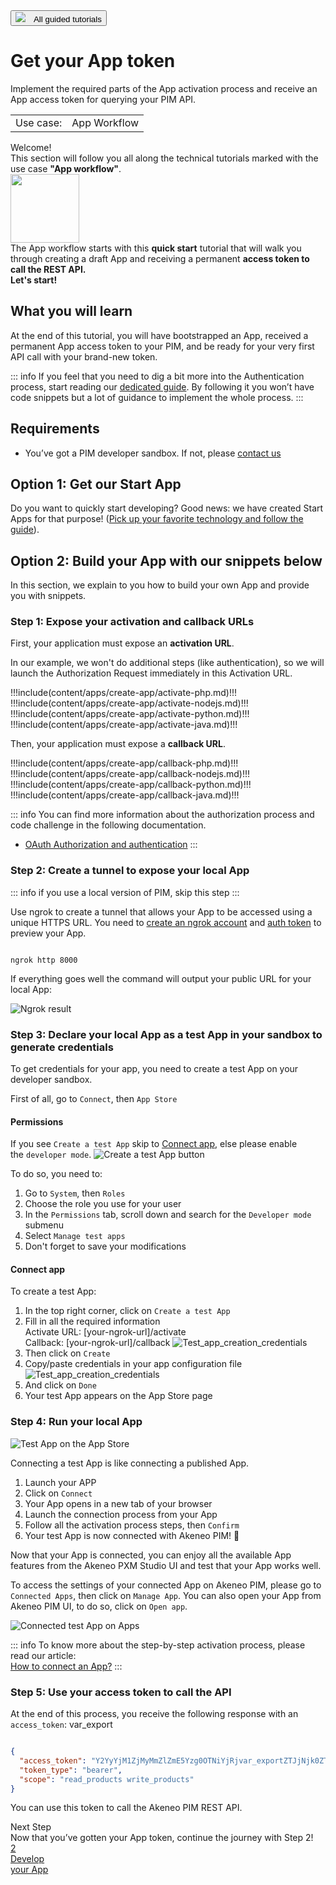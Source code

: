 <a href="/tutorials/homepage.html" class="back-button">
   <button>
      <img src="/img/icons/icon--arrow-back.svg" style="margin-right: 10px;">
      All guided tutorials
   </button>
</a>

# Get your App token

Implement the required parts of the App activation process and receive an App access token for querying your PIM API.

<table class="tag-container-xs">
    <tr>
        <td>Use case:</td>
        <td>
            <div class="tag-not-selectable">
                <div class="tag-color tag-color-light-blue"></div>
                <div class="tag-label">App Workflow</div>
            </div>
        </td>
    </tr>
</table>

<div class="block-welcome">
    <div class="block-welcome-title">Welcome!</div>
    <div class="block-welcome-row">
        <div class="block-welcome-text">
            This section will follow you all along the technical tutorials
            marked with the use case <b>"App workflow"</b>.
        </div>
        <img src="../../img/illustrations/illus--Attributegroup.svg" width="110px" class="hidden-xs">
    </div>
    <div class="block-welcome-text">
         The App workflow starts with this <b>quick start</b> tutorial that will walk you
         through creating a draft App and receiving a permanent <b>access token to call the REST API.</b>
    </div>
    <div class="block-welcome-text">
        <b>Let's start!</b>
    </div>
</div>

## What you will learn
At the end of this tutorial, you will have bootstrapped an App, received a permanent App access token to your PIM,
and be ready for your very first API call with your brand-new token.

::: info
If you feel that you need to dig a bit more into the Authentication process, start reading our
[dedicated guide](/apps/authentication-and-authorization.html#oauth-20). By following it you won’t have
code snippets but a lot of guidance to implement the whole process.
:::

## Requirements

- You’ve got a PIM developer sandbox. If not, please [contact us](https://www.akeneo.com/contact/)

## Option 1: Get our Start App

Do you want to quickly start developing? Good news: we have created Start Apps for that purpose!
([Pick up your favorite technology and follow the guide](https://github.com/akeneo/sample-apps)).

## Option 2: Build your App with our snippets below

In this section, we explain to you how to build your own App and provide you with snippets.

### Step 1: Expose your activation and callback URLs

First, your application must expose an **activation URL**.

In our example, we won't do additional steps (like authentication), so we will launch the Authorization Request immediately in this Activation URL.

!!!include(content/apps/create-app/activate-php.md)!!!
!!!include(content/apps/create-app/activate-nodejs.md)!!!
!!!include(content/apps/create-app/activate-python.md)!!!
!!!include(content/apps/create-app/activate-java.md)!!!

Then, your application must expose a **callback URL**.

!!!include(content/apps/create-app/callback-php.md)!!!
!!!include(content/apps/create-app/callback-nodejs.md)!!!
!!!include(content/apps/create-app/callback-python.md)!!!
!!!include(content/apps/create-app/callback-java.md)!!!


::: info
You can find more information about the authorization process and code challenge in the following documentation. 
- [OAuth Authorization and authentication](/apps/authentication-and-authorization.html#)
:::

### Step 2: Create a tunnel to expose your local App

::: info
if you use a local version of PIM, skip this step
:::

Use ngrok to create a tunnel that allows your App to be accessed using a unique HTTPS URL.
You need to [create an ngrok account](https://ngrok.com/) and [auth token](https://dashboard.ngrok.com/auth/your-authtoken) to preview your App.

```shell

ngrok http 8000
```

If everything goes well the command will output your public URL for your local App:

![Ngrok result](../../img/apps/app-ngrok-result.png)

### Step 3: Declare your local App as a test App in your sandbox to generate credentials

To get credentials for your app, you need to create a test App on your developer sandbox.

First of all, go to `Connect`, then `App Store`

#### Permissions

If you see `Create a test App` skip to [Connect app](#connect-app), else please enable the `developer mode`.
![Create a test App button](../../img/apps/create-a-test-app-button.png)

To do so, you need to:
1. Go to `System`, then `Roles`
2. Choose the role you use for your user
3. In the `Permissions` tab, scroll down and search for the `Developer mode` submenu
4. Select `Manage test apps`
5. Don't forget to save your modifications

#### Connect app

To create a test App:
1. In the top right corner, click on `Create a test App`
2. Fill in all the required information<br />
   Activate URL: [your-ngrok-url]/activate<br />
   Callback: [your-ngrok-url]/callback
      ![Test_app_creation_credentials](../../img/apps/test-app-creation-info.png)
3. Then click on `Create`
4. Copy/paste credentials in your app configuration file
   ![Test_app_creation_credentials](../../img/apps/test-app-creation-credentials.png)
5. And click on `Done`
6. Your test App appears on the App Store page


### Step 4: Run your local App

![Test App on the App Store](../../img/apps/marketplace-with-test-app.png)

Connecting a test App is like connecting a published App. 

1. Launch your APP
2. Click on `Connect`
3. Your App opens in a new tab of your browser
4. Launch the connection process from your App
5. Follow all the activation process steps, then `Confirm`
6. Your test App is now connected with Akeneo PIM! 🔗

Now that your App is connected, you can enjoy all the available App features from the Akeneo PXM Studio UI and test that your App works well. 

To access the settings of your connected App on Akeneo PIM, please go to `Connected Apps`, then click on `Manage App`. 
You can also open your App from Akeneo PIM UI, to do so, click on `Open app`. 

![Connected test App on Apps](../../img/apps/connected-test-app.png)

::: info
To know more about the step-by-step activation process, please read our article:  
[How to connect an App?](https://help.akeneo.com/pim/serenity/articles/how-to-connect-my-pim-with-apps.html#how-to-connect-an-app)
:::

### Step 5: Use your access token to call the API

At the end of this process, you receive the following response with an `access_token`:
var_export
```json

{
  "access_token": "Y2YyYjM1ZjMyMmZlZmE5Yzg0OTNiYjRjvar_exportZTJjNjk0ZTUxYTE0NWI5Zm",
  "token_type": "bearer",
  "scope": "read_products write_products"
}
```

You can use this token to call the Akeneo PIM REST API.

<div class="block-next-steps block-next-steps-main">
    <div class="block-next-steps-title">Next Step</div>
    <div class="block-next-steps-text">Now that you’ve gotten your App token, continue the journey with Step 2!</div>
    <a href="/tutorials/how-to-retrieve-pim-structure.html" class="next-steps-button next-steps-button-smaller">
        <div class="next-steps-button-number">2</div>
        <div class="next-steps-button-text">
            Develop<br>
            your App
        </div>
   </a>
</div>
